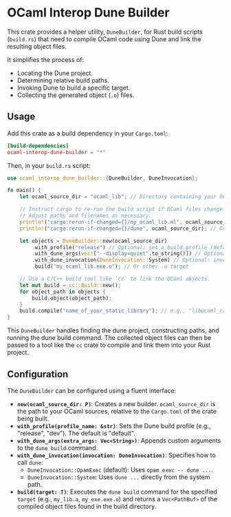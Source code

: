 # OCaml Interop Dune Builder

This crate provides a helper utility, `DuneBuilder`, for Rust build scripts (`build.rs`) that need to compile OCaml code using Dune and link the resulting object files.

It simplifies the process of:
- Locating the Dune project.
- Determining relative build paths.
- Invoking Dune to build a specific target.
- Collecting the generated object (`.o`) files.

## Usage

Add this crate as a build dependency in your `Cargo.toml`:

```toml
[build-dependencies]
ocaml-interop-dune-builder = "*"
```

Then, in your `build.rs` script:

```rust
use ocaml_interop_dune_builder::{DuneBuilder, DuneInvocation};

fn main() {
    let ocaml_source_dir = "ocaml_lib"; // Directory containing your OCaml sources relative to Cargo.toml

    // Instruct cargo to re-run the build script if OCaml files change.
    // Adjust paths and filenames as necessary.
    println!("cargo:rerun-if-changed={}/my_ocaml_lib.ml", ocaml_source_dir);
    println!("cargo:rerun-if-changed={}/dune", ocaml_source_dir); // Or specific dune files

    let objects = DuneBuilder::new(ocaml_source_dir)
        .with_profile("release") // Optional: set a build profile (default is "default")
        .with_dune_args(vec!["--display=quiet".to_string()]) // Optional: add custom dune arguments
        .with_dune_invocation(DuneInvocation::System) // Optional: invoke dune directly (default is OpamExec)
        .build("my_ocaml_lib.exe.o"); // Or other .o target

    // Use a C/C++ build tool like `cc` to link the OCaml objects.
    let mut build = cc::Build::new();
    for object_path in objects {
        build.object(object_path);
    }
    build.compile("name_of_your_static_library"); // e.g., "libocaml_callable"
}
```

This `DuneBuilder` handles finding the dune project, constructing paths, and running the dune build command. The collected object files can then be passed to a tool like the `cc` crate to compile and link them into your Rust project.

## Configuration

The `DuneBuilder` can be configured using a fluent interface:

- **`new(ocaml_source_dir: P)`**: Creates a new builder. `ocaml_source_dir` is the path to your OCaml sources, relative to the `Cargo.toml` of the crate being built.
- **`with_profile(profile_name: &str)`**: Sets the Dune build profile (e.g., "release", "dev"). The default is "default".
- **`with_dune_args(extra_args: Vec<String>)`**: Appends custom arguments to the `dune build` command.
- **`with_dune_invocation(invocation: DuneInvocation)`**: Specifies how to call `dune`:
    - `DuneInvocation::OpamExec` (default): Uses `opam exec -- dune ...`.
    - `DuneInvocation::System`: Uses `dune ...` directly from the system path.
- **`build(target: T)`**: Executes the `dune build` command for the specified `target` (e.g., `my_lib.a`, `my_exe.exe.o`) and returns a `Vec<PathBuf>` of the compiled object files found in the build directory.
